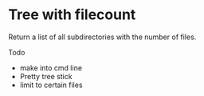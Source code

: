 # Tree with filecount
Return a list of all subdirectories with the number of files.

Todo

* make into cmd line
* Pretty tree stick
* limit to certain files